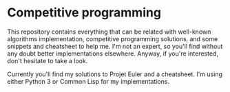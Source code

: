 Competitive programming
=======================

This repository contains everything that can be related with well-known algorithms implementation, competitive programming solutions, and some snippets and cheatsheet to help me.
I'm not an expert, so you'll find without any doubt better implementations elsewhere. Anyway, if you're interested, don't hesitate to take a look.

Currently you'll find my solutions to Projet Euler and a cheatsheet. I'm using either Python 3 or Common Lisp for my implementations.
